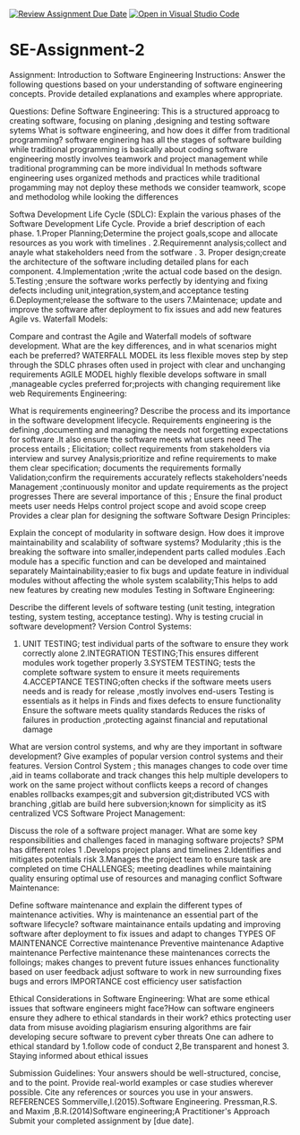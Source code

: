 [![Review Assignment Due Date](https://classroom.github.com/assets/deadline-readme-button-24ddc0f5d75046c5622901739e7c5dd533143b0c8e959d652212380cedb1ea36.svg)](https://classroom.github.com/a/-ucQIGTc)
[![Open in Visual Studio Code](https://classroom.github.com/assets/open-in-vscode-718a45dd9cf7e7f842a935f5ebbe5719a5e09af4491e668f4dbf3b35d5cca122.svg)](https://classroom.github.com/online_ide?assignment_repo_id=15232283&assignment_repo_type=AssignmentRepo)
# SE-Assignment-2
Assignment: Introduction to Software Engineering
Instructions:
Answer the following questions based on your understanding of software engineering concepts. Provide detailed explanations and examples where appropriate.

Questions:
Define Software Engineering:
This is a structured approacg to creating software, focusing on planing ,designing and testing software sytems
What is software engineering, and how does it differ from traditional programming?
software enginering has all the stages of software building while traditional programming  is basically about coding 
software engineering mostly involves teamwork and project management while traditional programming can be more individual
In methods software engineering uses organized methods and practices while traditional progamming may not deploy these methods
we consider teamwork, scope and  methodolog while looking the differences

Softwa Development Life Cycle (SDLC):
Explain the various phases of the Software Development Life Cycle. Provide a brief description of each phase. 
1.Proper Planning;Determine the project goals,scope and allocate resources as you work with timelines .
2.Requiremennt analysis;collect and anayle what stakeholders need from the sotfware .
3. Proper design;create the architecture of the software including detailed plans for each component.
4.Implementation ;write the actual code based on the design.
5.Testing ;ensure the software works perfectly by identying and fixing defects including unit,integration,system,and acceptance testing 
6.Deployment;release the software to the users
7.Maintenace; update and improve the software after deployment to fix issues and add new features
Agile vs. Waterfall Models:

Compare and contrast the Agile and Waterfall models of software development. What are the key differences, and in what scenarios might each be preferred?
WATERFALL MODEL
its less flexible 
moves step by step through the SDLC phrases
often used in  project with clear and unchanging requirements
AGILE MODEL
highly flexible
develops software in small ,manageable cycles 
preferred for;projects with changing requirement like web
Requirements Engineering:

What is requirements engineering? Describe the process and its importance in the software development lifecycle.
Requirements engineering is the defining ,documenting and managing the needs not forgetting expectations for software .It also ensure the software meets what users need
The process entails ;
Elicitation; collect requirements from stakeholders via interview and survey
Analysis;prioritize and refine requirements to make them clear
specification; documents the requirements formally
Validation;confirm the requirements accurately reflects stakeholders'needs
Management ;continuously monitor and update requirements as the project progresses
There are several importance of this ;
Ensure the final product meets user needs
Helps control project scope and avoid scope creep
Provides a clear plan for designing the software
Software Design Principles:

Explain the concept of modularity in software design. How does it improve maintainability and scalability of software systems?
Modularity ;this is the breaking the software into smaller,independent parts called modules .Each module has a specific function and can be developed and maintained separately
Maintainability;easier to fix bugs and update feature in individual modules without affecting the whole system 
scalability;This helps to add new features by creating new modules 
Testing in Software Engineering:

Describe the different levels of software testing (unit testing, integration testing, system testing, acceptance testing). Why is testing crucial in software development?
Version Control Systems:
1. UNIT TESTING; test individual  parts of the software to ensure they work correctly alone 
2.INTEGRATION TESTING;This ensures different modules work together properly
3.SYSTEM TESTING; tests the complete software system to ensure it meets requirements
4.ACCEPTANCE TESTING;often checks if the software meets users needs and is ready for release ,mostly involves end-users
Testing is essentials as it helps in 
Finds and fixes defects to ensure functionality 
Ensure the software meets quality standards 
Reduces the risks of failures in production ,protecting against financial and reputational  damage

What are version control systems, and why are they important in software development? Give examples of popular version control systems and their features.
Version Control System ; this manages changes to code over time ,aid in teams collaborate  and track changes
this help multiple developers to work on the same project without conflicts
keeps a record of changes
enables rollbacks
exampes;git and subversion
git;distributed VCS with branching ,gitlab are build here
subversion;known for simplicity as itS centralized VCS
Software Project Management:

Discuss the role of a software project manager. What are some key responsibilities and challenges faced in managing software projects?
SPM  has different roles
1 .Develops project plans and timelines 
2.Identifies and mitigates potentials risk
3.Manages the project team to ensure task are completed on time 
CHALLENGES;
meeting deadlines while maintaining quality
ensuring optimal use of resources and managing conflict
Software Maintenance:

Define software maintenance and explain the different types of maintenance activities. Why is maintenance an essential part of the software lifecycle?
software maintainance entails updating and improving software after  deployment to fix issues and adapt to changes
TYPES OF MAINTENANCE 
Corrective maintenance
Preventive maintenance
Adaptive maintenance
Perfective maintenance
these maintenances corrects the folloings;
makes changes to prevent future issues
enhances functionality based on user feedback
adjust software to work in new surrounding 
fixes  bugs and errors 
IMPORTANCE
cost efficiency
user satisfaction

Ethical Considerations in Software Engineering:
What are some ethical issues that software engineers might face?How can software engineers  ensure they adhere to ethical standards in their work?
ethics
protecting user data from misuse
avoiding plagiarism
ensuring algorithms are fair
developing secure software to prevent cyber threats
One can adhere to ethical standard by 
1.follow code of conduct
2,Be transparent and honest
3. Staying informed about ethical issues 

Submission Guidelines:
Your answers should be well-structured, concise, and to the point.
Provide real-world examples or case studies wherever possible.
Cite any references or sources you use in your answers.
REFERENCES
Sommerville,I.(2015).Software Engineering.
Pressman,R.S. and Maxim ,B.R.(2014)Software engineering;A Practitioner's Approach
Submit your completed assignment by [due date].
